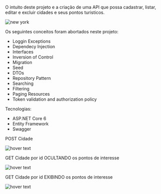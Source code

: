 O intuito deste projeto e a criação de uma API que possa cadastrar, listar, editar e excluir cidades e seus pontos turisticos.

 <img alt="new york"   src="https://media.istockphoto.com/vectors/new-york-city-skyline-horizontal-banner-black-and-white-silhouette-of-vector-id1065513344?k=20&m=1065513344&s=170667a&w=0&h=yRt6ZR5QrK4Xg1ZL1oU3pOrKJwkHGSPjX-tYCxUvtFw= ">


Os seguintes conceitos foram abortados neste projeto:
- Loggin Exceptions
- Dependecy Injection
- Interfaces
- Inversion of Control
- Migration
- Seed
- DTOs
- Repository Pattern
- Searching
- Filtering
- Paging Resources
- Token validation and authorization policy

Tecnologias:
- ASP.NET Core 6
- Entity Framework 
- Swagger 

POST Cidade
<p align="left">
  <img src="https://user-images.githubusercontent.com/52931317/186796271-c8b883da-2f12-4a2f-8afd-aee956e7eee9.png" title="hover text">
</p>

GET Cidade por id OCULTANDO os pontos de interesse
<p align="left">
  <img src="https://user-images.githubusercontent.com/52931317/186796854-53e9face-d070-4a00-b6d1-57e06cd018b3.png" title="hover text">
</p>

GET Cidade por id EXIBINDO os pontos de interesse
<p align="left">
  <img src="https://user-images.githubusercontent.com/52931317/186797037-e4073c24-0483-479b-8191-7bf71f2ddf53.png" title="hover text">
</p>

